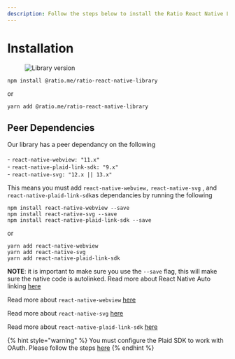 ```yaml
---
description: Follow the steps below to install the Ratio React Native Library
---
```


# Installation

<figure><img src="https://img.shields.io/npm/v/@ratio.me/ratio-react-native-library?color=blue&#x26;style=flat-square" alt="Library version"><figcaption></figcaption></figure>

```
npm install @ratio.me/ratio-react-native-library
```

or

```
yarn add @ratio.me/ratio-react-native-library
```

## Peer Dependencies

Our library has a peer dependancy on the following\
\
\- `react-native-webview: "11.x"` \
\- `react-native-plaid-link-sdk: "9.x"`\
\- `react-native-svg: "12.x || 13.x"`

This means you must add `react-native-webview,` `react-native-svg` , and `react-native-plaid-link-sdk`as dependancies by running the following

```
npm install react-native-webview --save 
npm install react-native-svg --save
npm install react-native-plaid-link-sdk --save
```

or

```
yarn add react-native-webview
yarn add react-native-svg
yarn add react-native-plaid-link-sdk
```

**NOTE**: it is important to make sure you use the `--save` flag, this will make sure the native code is autolinked. Read more about React Native Auto linking [here](https://reactnative.dev/docs/linking-libraries-ios)

Read more about `react-native-webview` [here](https://github.com/react-native-webview/react-native-webview)

Read more about `react-native-svg` [here](https://github.com/software-mansion/react-native-svg)

Read more about `react-native-plaid-link-sdk` [here](https://plaid.com/docs/link/react-native/)

{% hint style="warning" %}
You must configure the Plaid SDK to work with OAuth. Please follow the steps [here](plaid-oauth-support.md)
{% endhint %}
